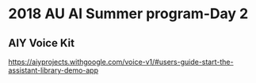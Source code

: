 # 2018 AU AI Summer program-Day 2

## AIY Voice Kit
https://aiyprojects.withgoogle.com/voice-v1/#users-guide-start-the-assistant-library-demo-app
